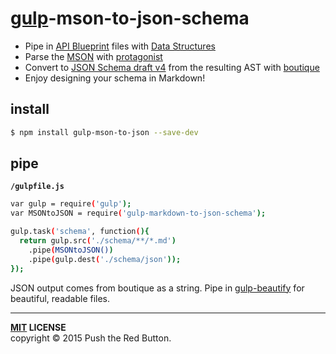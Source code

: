 # [gulp](http://gulpjs.com)-mson-to-json-schema

 - Pipe in [API Blueprint][api-blueprint] files with [Data Structures][data-structures]
 - Parse the [MSON][mson] with [protagonist][protagonist]
 - Convert to [JSON Schema draft v4][json-schema] from the resulting AST with [boutique][boutique]
 - Enjoy designing your schema in Markdown!


install
-------

```sh
$ npm install gulp-mson-to-json --save-dev
```


pipe
----

**`/gulpfile.js`**

```bash
var gulp = require('gulp');
var MSONtoJSON = require('gulp-markdown-to-json-schema');

gulp.task('schema', function(){
  return gulp.src('./schema/**/*.md')
    .pipe(MSONtoJSON())
    .pipe(gulp.dest('./schema/json'));
});
```

JSON output comes from boutique as a string. Pipe in [gulp-beautify][gulp-beautify] for beautiful, readable files.

----
**[MIT](LICENSE) LICENSE** <br>
copyright &copy; 2015 Push the Red Button.


[api-blueprint]: https://apiblueprint.org
[boutique]: https://www.npmjs.com/package/boutique
[data-structures]: http://git.io/vUvAA
[json-schema]: http:/json-schema.org
[gulp-beautify]: https://www.npmjs.com/package/gulp-beautify
[mson]: https://github.com/apiaryio/mson
[protagonist]: https://www.npmjs.com/package/protagonist
